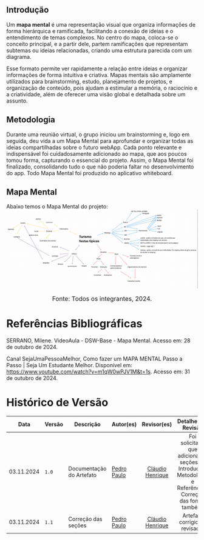 ## Introdução

Um **mapa mental** é uma representação visual que organiza informações de forma hierárquica e ramificada, facilitando a conexão de ideias e o entendimento de temas complexos. No centro do mapa, coloca-se o conceito principal, e a partir dele, partem ramificações que representam subtemas ou ideias relacionadas, criando uma estrutura parecida com um diagrama. 

Esse formato permite ver rapidamente a relação entre ideias e organizar informações de forma intuitiva e criativa. Mapas mentais são amplamente utilizados para brainstorming, estudo, planejamento de projetos, e organização de conteúdo, pois ajudam a estimular a memória, o raciocínio e a criatividade, além de oferecer uma visão global e detalhada sobre um assunto. 

## Metodologia

Durante uma reunião virtual, o grupo iniciou um brainstorming e, logo em seguida, deu vida a um Mapa Mental para aprofundar e organizar todas as ideias compartilhadas sobre o futuro webApp. Cada ponto relevante e indispensável foi cuidadosamente adicionado ao mapa, que aos poucos tomou forma, capturando o essencial do projeto. Assim, o Mapa Mental foi finalizado, consolidando tudo o que não poderia faltar no desenvolvimento do app. Todo Mapa Mental foi produzido no aplicativo whiteboard.

## Mapa Mental

Abaixo temos o Mapa Mental do projeto:
![Mapa Mental](assets/mapaMental/MapaMental.png)

<font size="3"><p style="text-align: center">Fonte: Todos os integrantes, 2024.</p></font>

# Referências Bibliográficas 
SERRANO, Milene. VideoAula - DSW-Base - Mapa Mental. Acesso em: 28 de outubro de 2024.

Canal SejaUmaPessoaMelhor, Como fazer um MAPA MENTAL Passo a Passo | Seja Um Estudante Melhor. Disponível em: https://www.youtube.com/watch?v=m1qW0wPJV1M&t=1s. Acesso em: 31 de outubro de 2024. 


# Histórico de Versão

| Data       | Versão | Descrição             | Autor(es)          | Revisor(es) | Detalhes da Revisão|
|------------|--------|-----------------------|--------------------| :---:|:---:|
| 03.11.2024 | `1.0`    | Documentação do Artefato  | [Pedro Paulo][PedroPGH] | [Cláudio Henrique][ClaudioGH]| Foi solicitado que adicionasse seções de Introdução, Metodologia e Referências. Correção das fontes também. |
| 03.11.2024 | `1.1`    | Correção das seções  | [Pedro Paulo][PedroPGH] | [Cláudio Henrique][ClaudioGH]| Artefato corrigido e revisado.  |


[AnaGH]: https://github.com/analufernanndess
[CainaGH]: https://github.com/freitasc
[ClaudioGH]: https://github.com/claudiohsc
[EliasGH]: https://github.com/EliasOliver21
[GuilhermeGH]: https://github.com/gmeister18
[JoelGH]: https://github.com/JoelSRangel
[KathlynGH]: https://github.com/klmurussi
[PabloGH]: https://github.com/pabloheika
[PedroRGH]: https://github.com/pedro-rodiguero
[PedroPGH]: https://github.com/Pedrin0030
[SamuelGH]: https://github.com/samuelalvess
[TalesGH]: https://github.com/TalesRG
